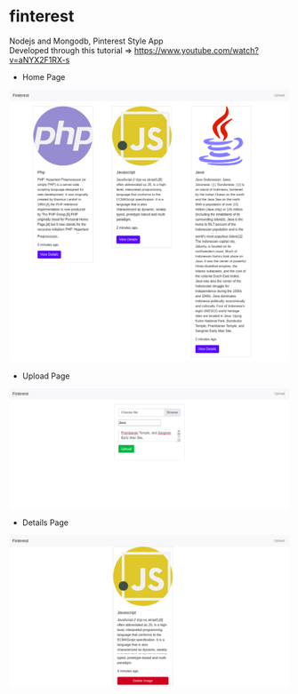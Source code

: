 # finterest

Nodejs and Mongodb, Pinterest Style App  <br />
Developed through this tutorial => https://www.youtube.com/watch?v=aNYX2F1RX-s

- Home Page

![Alt text](/screenshot/main.png?raw=true "Home")


- Upload Page

![Alt text](/screenshot/upload.png?raw=true "Upload")


- Details Page

![Alt text](/screenshot/details.png?raw=true "Details")
